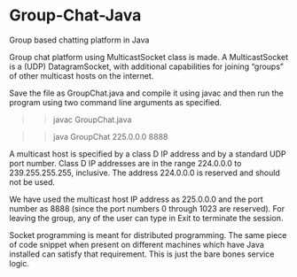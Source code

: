 # Group-Chat-Java

Group based chatting platform in Java

Group chat platform using MulticastSocket class is made. A MulticastSocket is a (UDP) DatagramSocket, with additional capabilities for joining “groups” of other multicast hosts on the internet.

Save the file as GroupChat.java and compile it using javac and then run the program using two command line arguments as specified.
>> javac GroupChat.java


>> java GroupChat 225.0.0.0 8888

A multicast host is specified by a class D IP address and by a standard UDP port number. Class D IP addresses are in the range 224.0.0.0 to 239.255.255.255, inclusive. The address 224.0.0.0 is reserved and should not be used.

We have used the multicast host IP address as 225.0.0.0 and the port number as 8888 (since the port numbers 0 through 1023 are reserved). For leaving the group, any of the user can type in Exit to terminate the session.

Socket programming is meant for distributed programming. The same piece of code snippet when present on different machines which have Java installed can satisfy that requirement. This is just the bare bones service logic.
